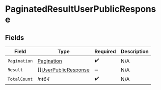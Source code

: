 # PaginatedResultUserPublicResponse


## Fields

| Field                                                             | Type                                                              | Required                                                          | Description                                                       |
| ----------------------------------------------------------------- | ----------------------------------------------------------------- | ----------------------------------------------------------------- | ----------------------------------------------------------------- |
| `Pagination`                                                      | [Pagination](../../models/shared/pagination.md)                   | :heavy_check_mark:                                                | N/A                                                               |
| `Result`                                                          | [][UserPublicResponse](../../models/shared/userpublicresponse.md) | :heavy_minus_sign:                                                | N/A                                                               |
| `TotalCount`                                                      | *int64*                                                           | :heavy_check_mark:                                                | N/A                                                               |